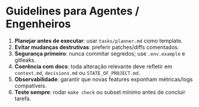 # Guidelines para Agentes / Engenheiros

1. **Planejar antes de executar**: usar `tasks/planner.md` como template.
2. **Evitar mudanças destrutivas**: preferir patches/diffs comentados.
3. **Segurança primeiro**: nunca commitar segredos; use `.env.example` e gitleaks.
4. **Coerência com docs**: toda alteração relevante deve refletir em `context.md`, `decisions.md` ou `STATE_OF_PROJECT.md`.
5. **Observabilidade**: garantir que novas features exponham métricas/logs compatíveis.
6. **Teste sempre**: rodar `make check` ou subset mínimo antes de concluir tarefa.
